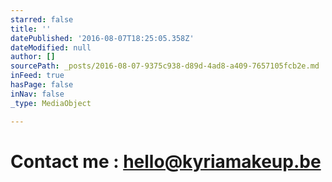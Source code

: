 ```yaml
---
starred: false
title: ''
datePublished: '2016-08-07T18:25:05.358Z'
dateModified: null
author: []
sourcePath: _posts/2016-08-07-9375c938-d89d-4ad8-a409-7657105fcb2e.md
inFeed: true
hasPage: false
inNav: false
_type: MediaObject

---
```

# Contact me : hello@kyriamakeup.be